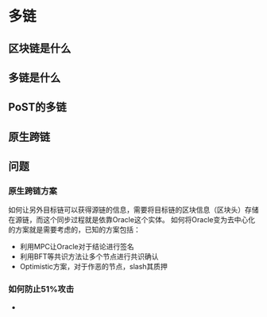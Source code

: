 # 多链

## 区块链是什么

## 多链是什么

## PoST的多链

## 原生跨链

## 

## 问题

### 原生跨链方案

如何让另外目标链可以获得源链的信息，需要将目标链的区块信息（区块头）存储在源链，而这个同步过程就是依靠Oracle这个实体。
如何将Oracle变为去中心化的方案就是需要考虑的，已知的方案包括：
- 利用MPC让Oracle对于结论进行签名
- 利用BFT等共识方法让多个节点进行共识确认
- Optimistic方案，对于作恶的节点，slash其质押

### 如何防止51%攻击

- 